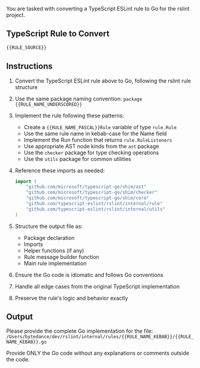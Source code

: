 You are tasked with converting a TypeScript ESLint rule to Go for the rslint project.

## TypeScript Rule to Convert

```typescript
{{RULE_SOURCE}}
```

## Instructions

1. Convert the TypeScript ESLint rule above to Go, following the rslint rule structure
2. Use the same package naming convention: `package {{RULE_NAME_UNDERSCORED}}`
3. Implement the rule following these patterns:
   - Create a `{{RULE_NAME_PASCAL}}Rule` variable of type `rule.Rule`
   - Use the same rule name in kebab-case for the Name field
   - Implement the Run function that returns `rule.RuleListeners`
   - Use appropriate AST node kinds from the `ast` package
   - Use the `checker` package for type checking operations
   - Use the `utils` package for common utilities

4. Reference these imports as needed:
   ```go
   import (
       "github.com/microsoft/typescript-go/shim/ast"
       "github.com/microsoft/typescript-go/shim/checker"
       "github.com/microsoft/typescript-go/shim/core"
       "github.com/typescript-eslint/rslint/internal/rule"
       "github.com/typescript-eslint/rslint/internal/utils"
   )
   ```

5. Structure the output file as:
   - Package declaration
   - Imports
   - Helper functions (if any)
   - Rule message builder function
   - Main rule implementation

6. Ensure the Go code is idiomatic and follows Go conventions
7. Handle all edge cases from the original TypeScript implementation
8. Preserve the rule's logic and behavior exactly

## Output

Please provide the complete Go implementation for the file:
`/Users/bytedance/dev/rslint/internal/rules/{{RULE_NAME_KEBAB}}/{{RULE_NAME_KEBAB}}.go`

Provide ONLY the Go code without any explanations or comments outside the code.